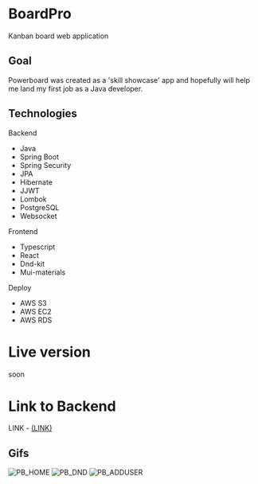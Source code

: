 # BoardPro
Kanban board web application

## Goal
Powerboard was created as a 'skill showcase' app and hopefully will help me land my first job as a Java developer.

## Technologies

Backend
* Java
* Spring Boot
* Spring Security
* JPA
* Hibernate
* JJWT
* Lombok
* PostgreSQL
* Websocket

Frontend
* Typescript
* React
* Dnd-kit
* Mui-materials

Deploy
* AWS S3
* AWS EC2
* AWS RDS

# Live version
soon

# Link to Backend 

LINK - [(LINK)](https://github.com/asiasmol/BoardPro-Backend.git)

## Gifs

![PB_HOME](https://github.com/tymsztrumpf/Powerboard-backend/assets/106514240/b671c264-c696-4e04-a169-6d429cf8a55c)
![PB_DND](https://github.com/tymsztrumpf/Powerboard-backend/assets/106514240/7916d3d8-b448-499f-a653-bac658d3dd61)
![PB_ADDUSER](https://github.com/tymsztrumpf/Powerboard-backend/assets/106514240/fb6c880c-9b1a-4750-b4e5-9fde9b9016e7)
